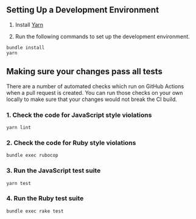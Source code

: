 ## Setting Up a Development Environment

1. Install [Yarn](https://yarnpkg.com/)

2. Run the following commands to set up the development environment.

```
bundle install
yarn
```

## Making sure your changes pass all tests
There are a number of automated checks which run on GitHub Actions when a pull request is created.
You can run those checks on your own locally to make sure that your changes would not break the CI build.

### 1. Check the code for JavaScript style violations
```
yarn lint
```

### 2. Check the code for Ruby style violations
```
bundle exec rubocop
```

### 3. Run the JavaScript test suite
```
yarn test
```

### 4. Run the Ruby test suite
```
bundle exec rake test
```
